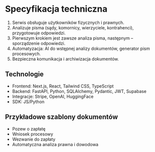 # Specyfikacja techniczna

1. Serwis obsługuje użytkowników fizycznych i prawnych.
2. Analizuje pisma (sądy, komornicy, wierzyciele, kontrahenci), przygotowuje odpowiedzi.
3. Pierwszym krokiem jest zawsze analiza pisma, następnym – sporządzenie odpowiedzi.
4. Automatyzacja: AI do wstępnej analizy dokumentów, generator pism procesowych.
5. Bezpieczna komunikacja i archiwizacja dokumentów.

## Technologie

- Frontend: Next.js, React, Tailwind CSS, TypeScript
- Backend: FastAPI, Python, SQLAlchemy, Pydantic, JWT, Supabase
- Integracje: Stripe, OpenAI, HuggingFace
- SDK: JS/Python

## Przykładowe szablony dokumentów

- Pozew o zapłatę
- Wniosek procesowy
- Wezwanie do zapłaty
- Automatyczna analiza prawna i dowodowa
